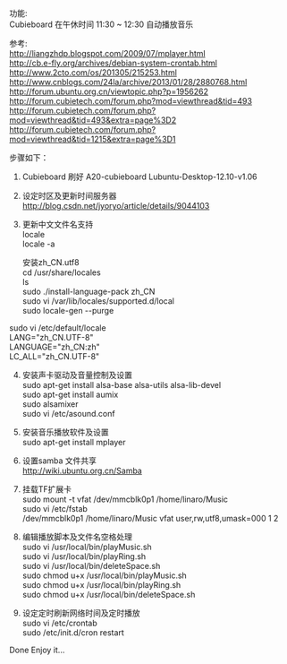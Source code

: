 功能:  
Cubieboard 在午休时间 11:30 ~ 12:30 自动播放音乐

 
参考:  
http://liangzhdp.blogspot.com/2009/07/mplayer.html  
http://cb.e-fly.org/archives/debian-system-crontab.html  
http://www.2cto.com/os/201305/215253.html  
http://www.cnblogs.com/24la/archive/2013/01/28/2880768.html     
http://forum.ubuntu.org.cn/viewtopic.php?p=1956262  
http://forum.cubietech.com/forum.php?mod=viewthread&tid=493  
http://forum.cubietech.com/forum.php?mod=viewthread&tid=493&extra=page%3D2  
http://forum.cubietech.com/forum.php?mod=viewthread&tid=1215&extra=page%3D1 


步骤如下：

1. Cubieboard 刷好 A20-cubieboard Lubuntu-Desktop-12.10-v1.06
2. 设定时区及更新时间服务器  
http://blog.csdn.net/jyoryo/article/details/9044103
 
3. 更新中文文件名支持  
locale  
locale -a   

	安装zh_CN.utf8  
cd /usr/share/locales  
ls  
sudo ./install-language-pack zh_CN  
sudo vi /var/lib/locales/supported.d/local  
sudo locale-gen --purge  

  sudo vi /etc/default/locale  
LANG="zh_CN.UTF-8"  
LANGUAGE="zh_CN:zh"  
LC_ALL="zh_CN.UTF-8"  

4. 安装声卡驱动及音量控制及设置  
sudo apt-get install alsa-base alsa-utils alsa-lib-devel  
sudo apt-get install aumix  
sudo alsamixer  
sudo vi /etc/asound.conf

5. 安装音乐播放软件及设置  
sudo apt-get install mplayer

6. 设置samba 文件共享  
http://wiki.ubuntu.org.cn/Samba

7. 挂载TF扩展卡  
sudo mount -t vfat /dev/mmcblk0p1  /home/linaro/Music  
sudo vi /etc/fstab  
/dev/mmcblk0p1   /home/linaro/Music   vfat   user,rw,utf8,umask=000   1 2

8. 编辑播放脚本及文件名空格处理  
sudo vi /usr/local/bin/playMusic.sh  
sudo vi /usr/local/bin/playRing.sh  
sudo vi /usr/local/bin/deleteSpace.sh  
sudo chmod u+x  /usr/local/bin/playMusic.sh  
sudo chmod u+x  /usr/local/bin/playRing.sh  
sudo chmod u+x  /usr/local/bin/deleteSpace.sh  

9. 设定定时刷新网络时间及定时播放  
sudo vi  /etc/crontab  
sudo /etc/init.d/cron restart
  


Done Enjoy it...